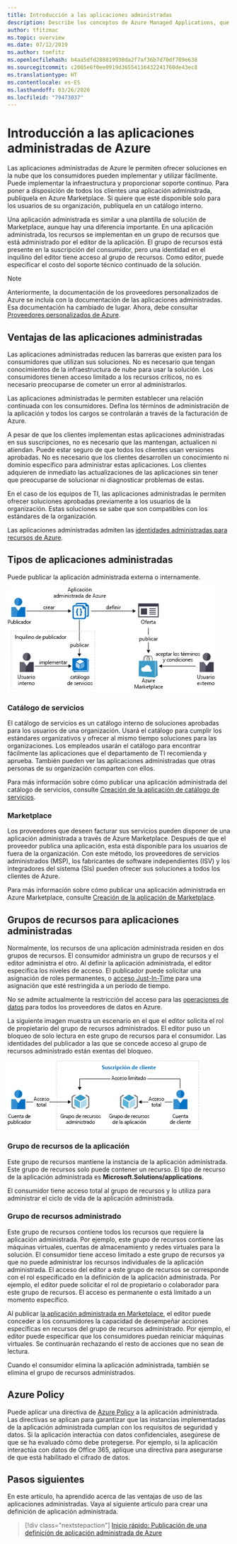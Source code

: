 ```yaml
---
title: Introducción a las aplicaciones administradas
description: Describe los conceptos de Azure Managed Applications, que proporciona soluciones en la nube que los consumidores pueden implementar y utilizar fácilmente.
author: tfitzmac
ms.topic: overview
ms.date: 07/12/2019
ms.author: tomfitz
ms.openlocfilehash: b4aa5dfd288819930da2f7af36b7d70df709e638
ms.sourcegitcommit: c2065e6f0ee0919d36554116432241760de43ec8
ms.translationtype: HT
ms.contentlocale: es-ES
ms.lasthandoff: 03/26/2020
ms.locfileid: "79473037"
---
```

# <a name="azure-managed-applications-overview"></a>Introducción a las aplicaciones administradas de Azure

Las aplicaciones administradas de Azure le permiten ofrecer soluciones en la nube que los consumidores pueden implementar y utilizar fácilmente. Puede implementar la infraestructura y proporcionar soporte continuo. Para poner a disposición de todos los clientes una aplicación administrada, publíquela en Azure Marketplace. Si quiere que esté disponible solo para los usuarios de su organización, publíquela en un catálogo interno. 

Una aplicación administrada es similar a una plantilla de solución de Marketplace, aunque hay una diferencia importante. En una aplicación administrada, los recursos se implementan en un grupo de recursos que está administrado por el editor de la aplicación. El grupo de recursos está presente en la suscripción del consumidor, pero una identidad en el inquilino del editor tiene acceso al grupo de recursos. Como editor, puede especificar el costo del soporte técnico continuado de la solución.

> [!NOTE]
> Anteriormente, la documentación de los proveedores personalizados de Azure se incluía con la documentación de las aplicaciones administradas. Esa documentación ha cambiado de lugar. Ahora, debe consultar [Proveedores personalizados de Azure](../custom-providers/overview.md).

## <a name="advantages-of-managed-applications"></a>Ventajas de las aplicaciones administradas

Las aplicaciones administradas reducen las barreras que existen para los consumidores que utilizan sus soluciones. No es necesario que tengan conocimientos de la infraestructura de nube para usar la solución. Los consumidores tienen acceso limitado a los recursos críticos, no es necesario preocuparse de cometer un error al administrarlos. 

Las aplicaciones administradas le permiten establecer una relación continuada con los consumidores. Defina los términos de administración de la aplicación y todos los cargos se controlarán a través de la facturación de Azure.

A pesar de que los clientes implementan estas aplicaciones administradas en sus suscripciones, no es necesario que las mantengan, actualicen ni atiendan. Puede estar seguro de que todos los clientes usan versiones aprobadas. No es necesario que los clientes desarrollen un conocimiento ni dominio específico para administrar estas aplicaciones. Los clientes adquieren de inmediato las actualizaciones de las aplicaciones sin tener que preocuparse de solucionar ni diagnosticar problemas de estas. 

En el caso de los equipos de TI, las aplicaciones administradas le permiten ofrecer soluciones aprobadas previamente a los usuarios de la organización. Estas soluciones se sabe que son compatibles con los estándares de la organización.

Las aplicaciones administradas admiten las [identidades administradas para recursos de Azure](./publish-managed-identity.md).

## <a name="types-of-managed-applications"></a>Tipos de aplicaciones administradas

Puede publicar la aplicación administrada externa o internamente.

![Publicación interna o externa](./media/overview/manage_app_options.png)

### <a name="service-catalog"></a>Catálogo de servicios

El catálogo de servicios es un catálogo interno de soluciones aprobadas para los usuarios de una organización. Usará el catálogo para cumplir los estándares organizativos y ofrecer al mismo tiempo soluciones para las organizaciones. Los empleados usarán el catálogo para encontrar fácilmente las aplicaciones que el departamento de TI recomienda y aprueba. También pueden ver las aplicaciones administradas que otras personas de su organización comparten con ellos.

Para más información sobre cómo publicar una aplicación administrada del catálogo de servicios, consulte [Creación de la aplicación de catálogo de servicios](publish-service-catalog-app.md).

### <a name="marketplace"></a>Marketplace

Los proveedores que deseen facturar sus servicios pueden disponer de una aplicación administrada a través de Azure Marketplace. Después de que el proveedor publica una aplicación, esta está disponible para los usuarios de fuera de la organización. Con este método, los proveedores de servicios administrados (MSP), los fabricantes de software independientes (ISV) y los integradores del sistema (SIs) pueden ofrecer sus soluciones a todos los clientes de Azure.

Para más información sobre cómo publicar una aplicación administrada en Azure Marketplace, consulte [Creación de la aplicación de Marketplace](publish-marketplace-app.md).

## <a name="resource-groups-for-managed-applications"></a>Grupos de recursos para aplicaciones administradas

Normalmente, los recursos de una aplicación administrada residen en dos grupos de recursos. El consumidor administra un grupo de recursos y el editor administra el otro. Al definir la aplicación administrada, el editor especifica los niveles de acceso. El publicador puede solicitar una asignación de roles permanentes, o [acceso Just-In-Time](request-just-in-time-access.md) para una asignación que esté restringida a un período de tiempo.

No se admite actualmente la restricción del acceso para las [operaciones de datos](../../role-based-access-control/role-definitions.md) para todos los proveedores de datos en Azure.

La siguiente imagen muestra un escenario en el que el editor solicita el rol de propietario del grupo de recursos administrados. El editor puso un bloqueo de solo lectura en este grupo de recursos para el consumidor. Las identidades del publicador a las que se concede acceso al grupo de recursos administrado están exentas del bloqueo.

![Acceso al grupo de recursos](./media/overview/access.png)

### <a name="application-resource-group"></a>Grupo de recursos de la aplicación

Este grupo de recursos mantiene la instancia de la aplicación administrada. Este grupo de recursos solo puede contener un recurso. El tipo de recurso de la aplicación administrada es **Microsoft.Solutions/applications**.

El consumidor tiene acceso total al grupo de recursos y lo utiliza para administrar el ciclo de vida de la aplicación administrada.

### <a name="managed-resource-group"></a>Grupo de recursos administrado

Este grupo de recursos contiene todos los recursos que requiere la aplicación administrada. Por ejemplo, este grupo de recursos contiene las máquinas virtuales, cuentas de almacenamiento y redes virtuales para la solución. El consumidor tiene acceso limitado a este grupo de recursos ya que no puede administrar los recursos individuales de la aplicación administrada. El acceso del editor a este grupo de recursos se corresponde con el rol especificado en la definición de la aplicación administrada. Por ejemplo, el editor puede solicitar el rol de propietario o colaborador para este grupo de recursos. El acceso es permanente o está limitado a un momento específico.

Al publicar [la aplicación administrada en Marketplace](publish-marketplace-app.md), el editor puede conceder a los consumidores la capacidad de desempeñar acciones específicas en recursos del grupo de recursos administrado. Por ejemplo, el editor puede especificar que los consumidores puedan reiniciar máquinas virtuales. Se continuarán rechazando el resto de acciones que no sean de lectura.

Cuando el consumidor elimina la aplicación administrada, también se elimina el grupo de recursos administrados.

## <a name="azure-policy"></a>Azure Policy

Puede aplicar una directiva de [Azure Policy](../../governance/policy/overview.md) a la aplicación administrada. Las directivas se aplican para garantizar que las instancias implementadas de la aplicación administrada cumplan con los requisitos de seguridad y datos. Si la aplicación interactúa con datos confidenciales, asegúrese de que se ha evaluado cómo debe protegerse. Por ejemplo, si la aplicación interactúa con datos de Office 365, aplique una directiva para asegurarse de que está habilitado el cifrado de datos.

## <a name="next-steps"></a>Pasos siguientes

En este artículo, ha aprendido acerca de las ventajas de uso de las aplicaciones administradas. Vaya al siguiente artículo para crear una definición de aplicación administrada.

> [!div class="nextstepaction"]
> [Inicio rápido: Publicación de una definición de aplicación administrada de Azure](publish-managed-app-definition-quickstart.md)
